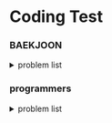 # Coding Test

### BAEKJOON
<details>
<summary> problem list </summary>
<br/>

| problem number | Topic | search.. |
| --- | --- | --- |
| 10828 | 스택 | string, string::find(), vector, stoi() |
| 9093 | 단어 뒤집기 | istringstream, auto, algorithm::reverse, stack |
| 9012 | 괄호 | stack |
| 1874 | 스택수열 | stack |
| 1406 | 에디터 | list, list time complexity |
| 10845 | 큐 | deque |
| 1158 | 요세푸스 문제 | list::begin(),erase(), queue |
| 10866 | 덱 | deque |
| 17413 | 단어 뒤집기2 | string::find(),substr() |
| 10799 | 쇠막대기 | stack time complexity |
| 17298 | 오큰수 | cin.ignore(), istringstream |
| --- | --- | --- |
| 2609 | 최대공약수와 최소공배수 | Uclid algorithm, algorithm:swap() |
| 1934 | 최소공배수 |  |
| 1978 | 소수 찾기 | 에라토스테네스의 체, cmath:sqrt(), std::find |
| 1929 | 소수 구하기 | |
| --- | --- | --- |
| 11720 | 숫자의 합 | |
| 11659 | 구간 합 구하기 4 | 합배열만들기 |

</details>

### programmers
<details>
<summary> problem list </summary>


</details>